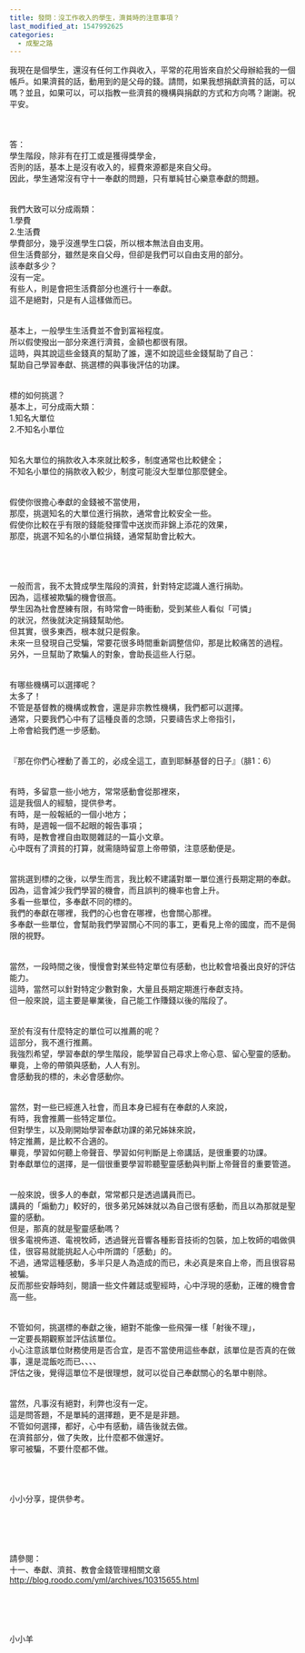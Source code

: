 ```yaml
---
title: 發問：沒工作收入的學生，濟貧時的注意事項？
last_modified_at: 1547992625
categories:
  - 成聖之路
---
```


我現在是個學生，還沒有任何工作與收入，平常的花用皆來自於父母辦給我的一個帳戶。如果濟貧的話，動用到的是父母的錢。請問，如果我想捐獻濟貧的話，可以嗎？並且，如果可以，可以指教一些濟貧的機構與捐獻的方式和方向嗎？謝謝。祝平安。<!--more--><br><br><br><br>答：<br>學生階段，除非有在打工或是獲得獎學金，<br>否則的話，基本上是沒有收入的，經費來源都是來自父母。<br>因此，學生通常沒有守十一奉獻的問題，只有單純甘心樂意奉獻的問題。<br><br> <br>我們大致可以分成兩類：<br>1.學費<br>2.生活費<br>學費部分，幾乎沒進學生口袋，所以根本無法自由支用。<br>但生活費部分，雖然是來自父母，但卻是我們可以自由支用的部分。<br>該奉獻多少？<br>沒有一定。<br>有些人，則是會把生活費部分也進行十一奉獻。<br>這不是絕對，只是有人這樣做而已。<br> <br><br>基本上，一般學生生活費並不會到富裕程度。<br>所以假使撥出一部分來進行濟貧，金額也都很有限。<br>這時，與其說這些金錢真的幫助了誰，還不如說這些金錢幫助了自己：<br>幫助自己學習奉獻、挑選標的與事後評估的功課。<br><br> <br>標的如何挑選？<br>基本上，可分成兩大類：<br>1.知名大單位<br>2.不知名小單位<br><br> <br>知名大單位的捐款收入本來就比較多，制度通常也比較健全；<br>不知名小單位的捐款收入較少，制度可能沒大型單位那麼健全。<br><br> <br>假使你很擔心奉獻的金錢被不當使用，<br>那麼，挑選知名的大單位進行捐款，通常會比較安全一些。<br>假使你比較在乎有限的錢能發揮雪中送炭而非錦上添花的效果，<br>那麼，挑選不知名的小單位捐錢，通常幫助會比較大。<br> <br> <br><br><br>一般而言，我不太贊成學生階段的濟貧，針對特定認識人進行捐助。<br>因為，這樣被欺騙的機會很高。<br>學生因為社會歷練有限，有時常會一時衝動，受到某些人看似「可憐」<br>的狀況，然後就決定捐錢幫助他。<br>但其實，很多東西，根本就只是假象。<br>未來一旦發現自己受騙，常要花很多時間重新調整信仰，那是比較痛苦的過程。<br>另外，一旦幫助了欺騙人的對象，會助長這些人行惡。<br> <br><br>有哪些機構可以選擇呢？<br>太多了！<br>不管是基督教的機構或教會，還是非宗教性機構，我們都可以選擇。<br>通常，只要我們心中有了這種良善的念頭，只要禱告求上帝指引，<br>上帝會給我們進一步感動。<br> <br><br>『那在你們心裡動了善工的，必成全這工，直到耶穌基督的日子』（腓1：6）<br> <br><br>有時，多留意一些小地方，常常感動會從那裡來，<br>這是我個人的經驗，提供參考。<br>有時，是一般報紙的一個小地方；<br>有時，是週報一個不起眼的報告事項；<br>有時，是教會裡自由取閱雜誌的一篇小文章。<br>心中既有了濟貧的打算，就需隨時留意上帝帶領，注意感動便是。<br> <br><br>當挑選到標的之後，以學生而言，我比較不建議對單一單位進行長期定期的奉獻。<br>因為，這會減少我們學習的機會，而且誤判的機率也會上升。<br>多看一些單位，多奉獻不同的標的。<br>我們的奉獻在哪裡，我們的心也會在哪裡，也會關心那裡。<br>多奉獻一些單位，會幫助我們學習關心不同的事工，更看見上帝的國度，而不是侷限的視野。<br> <br><br>當然，一段時間之後，慢慢會對某些特定單位有感動，也比較會培養出良好的評估能力。<br>這時，當然可以針對特定少數對象，大量且長期定期進行奉獻支持。<br>但一般來說，這主要是畢業後，自己能工作賺錢以後的階段了。<br> <br><br>至於有沒有什麼特定的單位可以推薦的呢？<br>這部分，我不進行推薦。<br>我強烈希望，學習奉獻的學生階段，能學習自己尋求上帝心意、留心聖靈的感動。<br>畢竟，上帝的帶領與感動，人人有別。<br>會感動我的標的，未必會感動你。<br><br> <br>當然，對一些已經進入社會，而且本身已經有在奉獻的人來說，<br>有時，我會推薦一些特定單位。<br>但對學生，以及剛開始學習奉獻功課的弟兄姊妹來說，<br>特定推薦，是比較不合適的。<br>畢竟，學習如何聽上帝聲音、學習如何判斷是上帝講話，是很重要的功課。<br>對奉獻單位的選擇，是一個很重要學習聆聽聖靈感動與判斷上帝聲音的重要管道。<br> <br><br>一般來說，很多人的奉獻，常常都只是透過講員而已。<br>講員的「煽動力」較好的，很多弟兄姊妹就以為自己很有感動，而且以為那就是聖靈的感動。<br>但是，那真的就是聖靈感動嗎？<br>很多電視佈道、電視牧師，透過聲光音響各種影音技術的包裝，加上牧師的唱做俱佳，很容易就能挑起人心中所謂的「感動」的。<br>不過，通常這種感動，多半只是人為造成的而已，未必真是來自上帝，而且很容易被騙。<br>反而那些安靜時刻，閱讀一些文件雜誌或聖經時，心中浮現的感動，正確的機會會高一些。<br> <br><br>不管如何，挑選標的奉獻之後，絕對不能像一些飛彈一樣「射後不理」，<br>一定要長期觀察並評估該單位。<br>小心注意該單位財務使用是否合宜，是否不當使用這些奉獻，該單位是否真的在做事，還是混飯吃而已、、、、<br>評估之後，覺得這單位不是很理想，就可以從自己奉獻關心的名單中剔除。<br> <br><br>當然，凡事沒有絕對，利弊也沒有一定。<br>這是問答題，不是單純的選擇題，更不是是非題。<br>不管如何選擇，都好，心中有感動，禱告後就去做。<br>在濟貧部分，做了失敗，比什麼都不做還好。<br>寧可被騙，不要什麼都不做。<br> <br> <br> <br><br>小小分享，提供參考。<br><br><br><br><br><br>請參閱：<br>十一、奉獻、濟貧、教會金錢管理相關文章<br>http://blog.roodo.com/yml/archives/10315655.html<br><br><br><br><br><br>小小羊<br>
